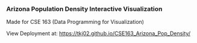 <h3>Arizona Population Density Interactive Visualization</h3>

Made for CSE 163 (Data Programming for Visualization)

View Deployment at: https://tkj02.github.io/CSE163_Arizona_Pop_Density/
